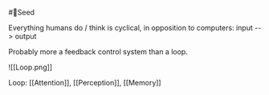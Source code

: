 #🌱Seed 

Everything humans do / think is cyclical, in opposition to computers: input --> output

Probably more a feedback control system than a loop.

![[Loop.png]]

Loop:
[[Attention]], [[Perception]], [[Memory]]
